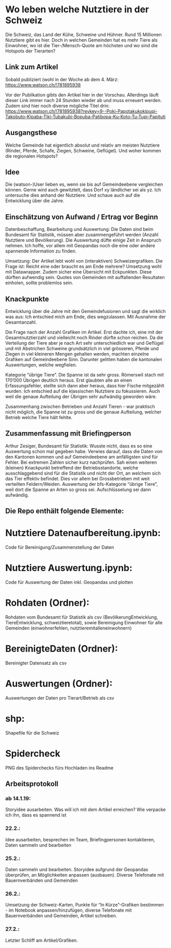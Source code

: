 # Wo leben welche Nutztiere in der Schweiz

Die Schweiz, das Land der Kühe, Schweine und Hühner. Rund 15 Millionen Nutztiere gibt es hier. Doch in welchen Gemeinden hat es mehr Tiere als Einwohner, wo ist die Tier-/Mensch-Quote am höchsten und wo sind die Hotspots der Tierarten?

## Link zum Artikel

Sobald publiziert (wohl in der Woche ab dem 4. März:
https://www.watson.ch/!781895938

Vor der Publikation gibts den Artikel hier in der Vorschau. Allerdings läuft dieser Link immer nach 24 Stunden wieder ab und muss erneuert werden. Zudem sind hier noch diverse mögliche Titel drin:
https://www.watson.ch/!781895938?revkey=9--Poki-Papotakukokipupi-Takobuto-Kipaba-Tiki-Tubakubi-Bopuba-Patibopa-Ku-Koto-Tu-Tupi-Papituti

## Ausgangsthese

Welche Gemeinde hat eigentlich absolut und relativ am meisten Nutztiere (Rinder, Pferde, Schafe, Ziegen, Schweine, Geflügel). Und woher kommen die regionalen Hotspots?

## Idee

Die (watson-)User lieben es, wenn sie bis auf Gemeindeebene vergleichen können. Gerne wird auch gewitztelt, dass Dorf xy ländlicher sei als yz. Ich untersuche dies anhand der Nutztiere. Und schaue auch auf die Entwicklung über die Jahre.

## Einschätzung von Aufwand / Ertrag vor Beginn

Datenbeschaffung, Bearbeitung und Auswertung: 
Die Daten sind beim Bundesamt für Statistik, müssen aber zusammengeführt werden (Anzahl Nutztiere und Bevölkerung). Die Auswertung düfte einige Zeit in Anspruch nehmen. Ich hoffe, vor allem mit Geopandas noch die eine oder andere spannende Information zu finden. 

Umsetzung: 
Der Artikel lebt wohl von (interaktiven) Schweizergrafiken. Die Frage ist: Reicht eine oder braucht es am Ende mehrere? Umsetzung wohl mit Datawrapper. Zudem sicher eine Übersicht mit Eckpunkten. Diese dürften aufwendig sein. Quotes von Gemeinden mit auffallenden Resultaten einholen, sollte problemlos sein.




## Knackpunkte

Entwicklung über die Jahre mit den Gemeindefusionen und sagt die wirklich was aus: Ich entschied mich am Ende, dies wegzulassen. Mit Ausnahme der Gesamtanzahl. 

Die Frage nach der Anzahl Grafiken im Artikel. Erst dachte ich, eine mit der Gesamtnutztierzahl und vielleicht noch Rinder dürfte schon reichen. Da die Verteilung der Tiere aber je nach Art sehr unterschiedlich war und Geflügel und mit Abstrichen Schweine grundsätzlich in viel grösseren, Pferde und ZIegen in viel kleineren Mengen gehalten werden, machten einzelne Grafiken auf Gemeindeebene Sinn. Darunter gelitten haben die kantonalen Auswertungen, welche wegfielen.

Kategorie “übrige Tiere”. Die Spanne ist da sehr gross. Römerswil stach mit 170’000 Übrigen deutlich heraus. Erst glaubten alle an einen Erfassungsfehler, stellte sich dann aber heraus, dass hier Fische mitgezählt wurden. Ich entschied auf die klassischen Nutztiere zu fokussieren. Auch weil die genaue Aufteilung der Übrigen sehr aufwändig geworden wäre.

Zusammenhang zwischen Betrieben und Anzahl Tieren - war praktisch nicht möglich, die Spanne ist zu gross und die genaue Aufteilung, welcher Betrieb welche Tiere hält fehlte.

## Zusammenfassung mit Briefingperson

Arthur Zesiger, Bundesamt für Statistik:
Wusste nicht, dass es so eine Auswertung schon mal gegeben habe. Verwies darauf, dass die Daten von den Kantonen kommen und auf Gemeindeebene am anfälligsten sind für Fehler. Bei extremen Zahlen sicher kurz nachprüfen. Sah einen weiteren (kleinen) Knackpunkt betreffend der Betriebsstandorte, welche ausschlaggebend sind für die Statistik und nicht der Ort, an welchem sich das Tier effektiv befindet. Dies vor allem bei Grossbetrieben mit weit verteilten Feldern/Weiden. Auswertung der bfs-Kategorie “übrige Tiere”, weil dort die Spanne an Arten so gross sei. Aufschlüsselung sei dann aufwändig.

## Die Repo enthält folgende Elemente: 

# Nutztiere Datenaufbereitung.ipynb:
Code für Bereinigung/Zusammenstellung der Daten 

# Nutztiere Auswertung.ipynb:
Code für Auswertung der Daten inkl. Geopandas und plotten

# Rohdaten (Ordner):
Rohdaten vom Bundesamt für Statistik als csv (BevölkerungEntwicklung, TiereEntwicklung, schweiztieretotal), sowie Bereinigung Einwohner für alle Gemeinden (einwohnerfehlen, nutztieremitalleneinwohnern)

# BereinigteDaten (Ordner):
Bereinigter Datensatz als csv

# Auswertungen (Ordner):
Auswertungen der Daten pro Tierart/Betrieb als csv

# shp:
Shapefile für die Schweiz

# Spidercheck
PNG des Spiderchecks fürs Hochladen ins Readme

## Arbeitsprotokoll

### ab 14.1.19: 
Storyidee ausarbeiten. Was will ich mit dem Artikel erreichen? Wie verpacke ich ihn, dass es spannend ist

### 22.2.: 
Idee ausarbeiten, besprechen im Team, Briefingpersonen kontaktieren, Daten sammeln und bearbeiten

### 25.2.: 
Daten sammeln und bearbeiten. Storyidee aufgrund der Geopandas überprüfen, an Möglichkeiten anpassen (ausbauen). Diverse Telefonate mit Bauernverbänden und Gemeinden

### 26.2.: 
Umsetzung der Schweiz-Karten, Punkte für “In Kürze”-Grafiken bestimmen - im Notebook anpassen/hinzufügen, diverse Telefonate mit Bauernverbänden und Gemeinden, Artikel schreiben.

### 27.2.:
Letzter Schliff am Artikel/Grafiken. 
